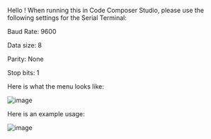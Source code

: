 Hello ! When running this in Code Composer Studio, please use the following settings for the Serial Terminal:

Baud Rate: 9600

Data size: 8

Parity: None

Stop bits: 1



Here is what the menu looks like:

![image](https://github.com/user-attachments/assets/ac948b96-0461-4d0a-abfd-a8a308b732cd)

Here is an example usage:

![image](https://github.com/user-attachments/assets/878e4dfe-5e6d-42dc-8119-e47c3fd5cbbc)

